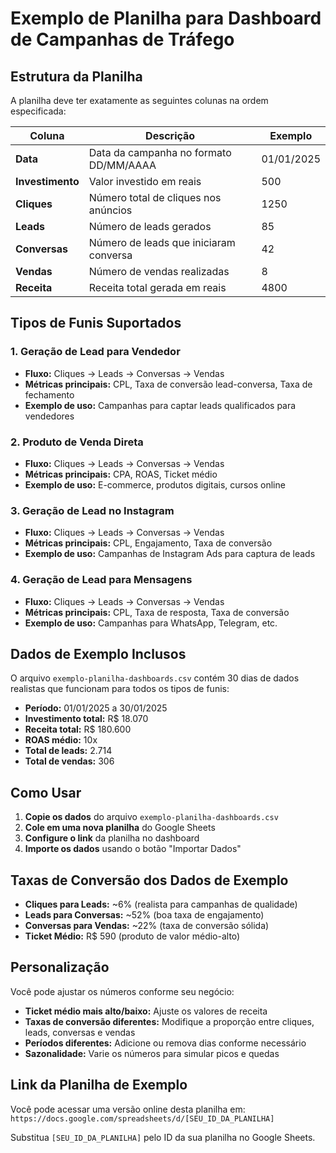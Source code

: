 # Exemplo de Planilha para Dashboard de Campanhas de Tráfego

## Estrutura da Planilha

A planilha deve ter exatamente as seguintes colunas na ordem especificada:

| Coluna | Descrição | Exemplo |
|--------|-----------|---------|
| **Data** | Data da campanha no formato DD/MM/AAAA | 01/01/2025 |
| **Investimento** | Valor investido em reais | 500 |
| **Cliques** | Número total de cliques nos anúncios | 1250 |
| **Leads** | Número de leads gerados | 85 |
| **Conversas** | Número de leads que iniciaram conversa | 42 |
| **Vendas** | Número de vendas realizadas | 8 |
| **Receita** | Receita total gerada em reais | 4800 |

## Tipos de Funis Suportados

### 1. Geração de Lead para Vendedor
- **Fluxo:** Cliques → Leads → Conversas → Vendas
- **Métricas principais:** CPL, Taxa de conversão lead-conversa, Taxa de fechamento
- **Exemplo de uso:** Campanhas para captar leads qualificados para vendedores

### 2. Produto de Venda Direta
- **Fluxo:** Cliques → Leads → Conversas → Vendas
- **Métricas principais:** CPA, ROAS, Ticket médio
- **Exemplo de uso:** E-commerce, produtos digitais, cursos online

### 3. Geração de Lead no Instagram
- **Fluxo:** Cliques → Leads → Conversas → Vendas
- **Métricas principais:** CPL, Engajamento, Taxa de conversão
- **Exemplo de uso:** Campanhas de Instagram Ads para captura de leads

### 4. Geração de Lead para Mensagens
- **Fluxo:** Cliques → Leads → Conversas → Vendas
- **Métricas principais:** CPL, Taxa de resposta, Taxa de conversão
- **Exemplo de uso:** Campanhas para WhatsApp, Telegram, etc.

## Dados de Exemplo Inclusos

O arquivo `exemplo-planilha-dashboards.csv` contém 30 dias de dados realistas que funcionam para todos os tipos de funis:

- **Período:** 01/01/2025 a 30/01/2025
- **Investimento total:** R$ 18.070
- **Receita total:** R$ 180.600
- **ROAS médio:** 10x
- **Total de leads:** 2.714
- **Total de vendas:** 306

## Como Usar

1. **Copie os dados** do arquivo `exemplo-planilha-dashboards.csv`
2. **Cole em uma nova planilha** do Google Sheets
3. **Configure o link** da planilha no dashboard
4. **Importe os dados** usando o botão "Importar Dados"

## Taxas de Conversão dos Dados de Exemplo

- **Cliques para Leads:** ~6% (realista para campanhas de qualidade)
- **Leads para Conversas:** ~52% (boa taxa de engajamento)
- **Conversas para Vendas:** ~22% (taxa de conversão sólida)
- **Ticket Médio:** R$ 590 (produto de valor médio-alto)

## Personalização

Você pode ajustar os números conforme seu negócio:
- **Ticket médio mais alto/baixo:** Ajuste os valores de receita
- **Taxas de conversão diferentes:** Modifique a proporção entre cliques, leads, conversas e vendas
- **Períodos diferentes:** Adicione ou remova dias conforme necessário
- **Sazonalidade:** Varie os números para simular picos e quedas

## Link da Planilha de Exemplo

Você pode acessar uma versão online desta planilha em:
`https://docs.google.com/spreadsheets/d/[SEU_ID_DA_PLANILHA]`

Substitua `[SEU_ID_DA_PLANILHA]` pelo ID da sua planilha no Google Sheets.
